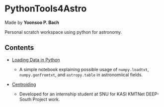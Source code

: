 # PythonTools4Astro
Made by **Yoonsoo P. Bach**

Personal scratch workspace using python for astronomy.

## Contents

* [Loading Data in Python](http://nbviewer.jupyter.org/github/ysbach/PythonTools4Astro/blob/master/Notebooks/Load_data_numpy_astropy.ipynb)
  * A simple notebook explaining possible usage of ``numpy.loadtxt``, ``numpy.genfromtxt``, and ``astropy.table`` in astronomiical fields.

* [Centroiding](http://nbviewer.jupyter.org/github/ysbach/PythonTools4Astro/blob/master/docs/Centroiding.ipynb)
  * Developed for an internship student at SNU for KASI KMTNet DEEP-South Project work.
